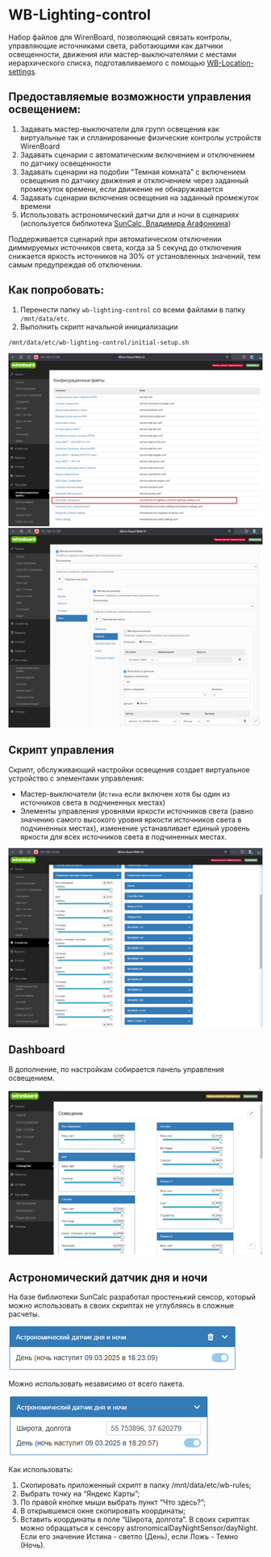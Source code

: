 # WB-Lighting-control
Набор файлов для WirenBoard, позволяющий связать контролы, управляющие источниками света, работающими как датчики освещенности, движения или мастер-выключателями с местами иерархического списка, подготавливаемого с помощью [WB-Location-settings](https://github.com/vitp77/WB-Locations-settings).
## Предоставляемые возможности управления освещением:
1. Задавать мастер-выключатели для групп освещения как виртуальные так и спланированные физические контролы устройств WirenBoard
2. Задавать сценарии с автоматическим включением и отключением по датчику освещенности
3. Задавать сценарии на подобии "Темная комната" с включением освещения по датчику движения и отключением через заданный промежуток времени, если движение не обнаруживается
4. Задавать сценарии включения освещения на заданный промежуток времени
5. Использовать астрономический датчи для и ночи в сценариях (используется библиотека [SunCalc, Владимира Агафонкина](https://github.com/mourner/suncalc))

Поддерживается сценарий при автоматическом отключении диммируемых источников света, когда за 5 секунд до отключения снижается яркость источников на 30% от установленных значений, тем самым предупреждая об отключении.

## Как попробовать:
1. Перенести папку ```wb-lighting-control``` со всеми файлами в папку ```/mnt/data/etc```.
2. Выполнить скрипт начальной инициализации
 ```bash
/mnt/data/etc/wb-lighting-control/initial-setup.sh
```
![изображение](./doc/AllSettings.png)
![изображение](./doc/LightingSettings.png)

## Скрипт управления
Скрипт, обслуживающий настройки освещения создает виртуальное устройство с элементами управления:
- Мастер-выключатели (```Истина``` если включен хотя бы один из источников света в подчиненных местах)
- Элементы управления уровнями яркости источников света (равно значению самого высокого уровня яркости источников света в подчиненных местах), изменение устанавливает единый уровень яркости для всех источников света в подчиненных местах.
  
![изображение](./doc/VDevice.png)

## Dashboard
В дополнение, по настройкам собирается панель управления освещением.

![изображение](./doc/dashboard.png)

## Астрономический датчик дня и ночи
На базе библиотеки SunCalc разработал простенький сенсор, который можно использовать в своих скриптах не углубляясь в сложные расчеты.

![изображение](./doc/wb-astronomicalDayNightSensor_short.png)

Можно использовать независимо от всего пакета.

![изображение](./doc/wb-astronomicalDayNightSensor.png)

Как использовать:
1. Скопировать приложенный скрипт в папку /mnt/data/etc/wb-rules;
2. Выбрать точку на “Яндекс Карты”;
3. По правой кнопке мыши выбрать пункт “Что здесь?”;
4. В открывшемся окне скопировать координаты;
5. Вставить координаты в поле “Широта, долгота”.
В своих скриптах можно обращаться к сенсору astronomicalDayNightSensor/dayNight. Если его значение Истина - светло (День), если Ложь - Темно (Ночь).
